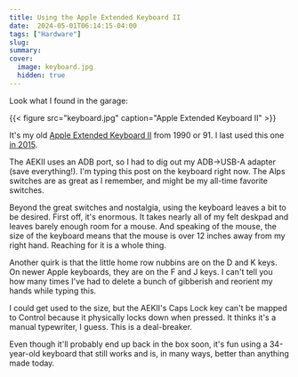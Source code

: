 ```yaml
---
title: Using the Apple Extended Keyboard II
date:  2024-05-01T06:14:15-04:00
tags: ["Hardware"]
slug: 
summary: 
cover:
  image: keyboard.jpg
  hidden: true
---
```


Look what I found in the garage:

{{< figure src="keyboard.jpg" caption="Apple Extended Keyboard II" >}}

It's my old [Apple Extended Keyboard II](http://en.wikipedia.org/wiki/Apple_Extended_Keyboard) from 1990 or 91. I last used this one [in 2015](https://archive.baty.net/2015/apple-extended-keyboard-ii/). 

The AEKII uses an ADB port, so I had to dig out my ADB->USB-A adapter (save everything!). I'm typing this post on the keyboard right now. The Alps switches are as great as I remember, and might be my all-time favorite switches. 

Beyond the great switches and nostalgia, using the keyboard leaves a bit to be desired. First off, it's enormous. It takes nearly all of my felt deskpad and leaves barely enough room for a mouse. And speaking of the mouse, the size of the keyboard means that the mouse is over 12 inches away from my right hand. Reaching for it is a whole thing.

Another quirk is that the little home row nubbins are on the D and K keys. On newer Apple keyboards, they are on the F and J keys. I can't tell you how many times I've had to delete a bunch of gibberish and reorient my hands while typing this.

I could get used to the size, but the AEKII's Caps Lock key can't be mapped to Control because it physically locks down when pressed. It thinks it's a manual typewriter, I guess. This is a deal-breaker.

Even though it'll probably end up back in the box soon, it's fun using a 34-year-old keyboard that still works and is, in many ways, better than anything made today.

